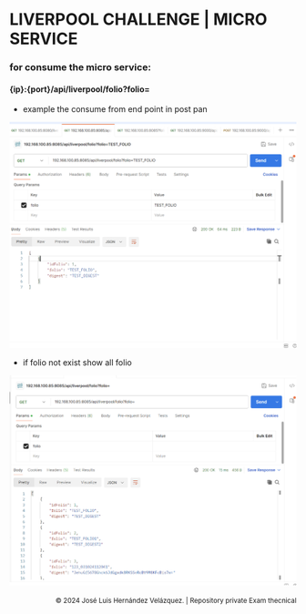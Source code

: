 # LIVERPOOL CHALLENGE | MICRO SERVICE

### for consume the micro service:

#### {ip}:{port}/api/liverpool/folio?folio=

- example the consume from end point in post pan

![Consumo de folio por uno](images/folioBy.png)

- if folio not exist show all folio

![Consumo de Todos los folios](images/folioAll.png)

<div style="text-align: right;">
<small> &copy; 2024 José Luis Hernández Velázquez. | Repository private Exam thecnical</small>
</div>